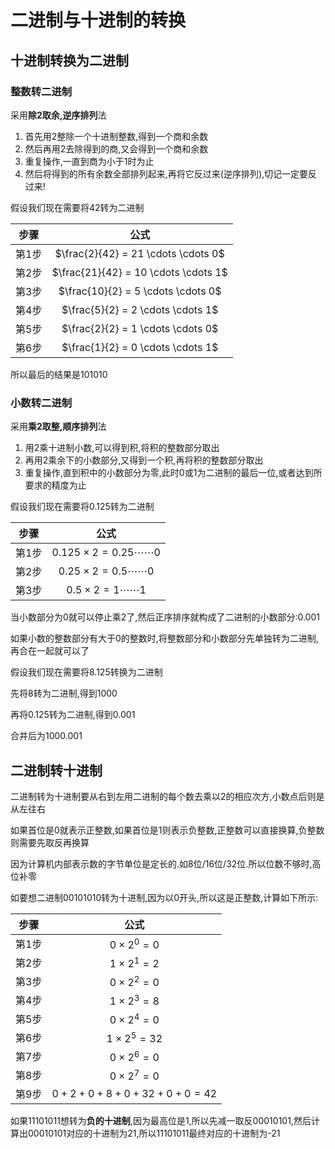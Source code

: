 # 二进制与十进制的转换

## 十进制转换为二进制

### 整数转二进制

采用**除2取余,逆序排列**法

1. 首先用2整除一个十进制整数,得到一个商和余数
2. 然后再用2去除得到的商,又会得到一个商和余数
3. 重复操作,一直到商为小于1时为止
4. 然后将得到的所有余数全部排列起来,再将它反过来(逆序排列),切记一定要反过来!

假设我们现在需要将42转为二进制

| 步骤  |                 公式                 |
| :---: | :----------------------------------: |
| 第1步 | $\frac{2}{42} = 21 \cdots \cdots 0$  |
| 第2步 | $\frac{21}{42} = 10 \cdots \cdots 1$ |
| 第3步 |  $\frac{10}{2} = 5 \cdots \cdots 0$  |
| 第4步 |  $\frac{5}{2} = 2 \cdots \cdots 1$   |
| 第5步 |  $\frac{2}{2} = 1 \cdots \cdots 0$   |
| 第6步 |  $\frac{1}{2} = 0 \cdots \cdots 1$   |

所以最后的结果是101010

### 小数转二进制

采用**乘2取整,顺序排列**法

1. 用2乘十进制小数,可以得到积,将积的整数部分取出
2. 再用2乘余下的小数部分,又得到一个积,再将积的整数部分取出
3. 重复操作,直到积中的小数部分为零,此时0或1为二进制的最后一位,或者达到所要求的精度为止

假设我们现在需要将0.125转为二进制

| 步骤  |                  公式                   |
| :---: | :-------------------------------------: |
| 第1步 | $0.125 \times 2 = 0.25 \cdots \cdots 0$ |
| 第2步 |  $0.25 \times 2 = 0.5 \cdots \cdots 0$  |
| 第3步 |   $0.5 \times 2 = 1 \cdots \cdots 1$    |

当小数部分为0就可以停止乘2了,然后正序排序就构成了二进制的小数部分:0.001

如果小数的整数部分有大于0的整数时,将整数部分和小数部分先单独转为二进制,再合在一起就可以了

假设我们现在需要将8.125转换为二进制

先将8转为二进制,得到1000

再将0.125转为二进制,得到0.001

合并后为1000.001

## 二进制转十进制

二进制转为十进制要从右到左用二进制的每个数去乘以2的相应次方,小数点后则是从左往右

如果首位是0就表示正整数,如果首位是1则表示负整数,正整数可以直接换算,负整数则需要先取反再换算

因为计算机内部表示数的字节单位是定长的.如8位/16位/32位.所以位数不够时,高位补零

如要想二进制00101010转为十进制,因为以0开头,所以这是正整数,计算如下所示:

| 步骤  |                 公式                  |
| :---: | :-----------------------------------: |
| 第1步 |          $0 \times 2^0 = 0$           |
| 第2步 |          $1 \times 2^1 = 2$           |
| 第3步 |          $0 \times 2^2 = 0$           |
| 第4步 |          $1 \times 2^3 = 8$           |
| 第5步 |          $0 \times 2^4 = 0$           |
| 第6步 |          $1 \times 2^5 = 32$          |
| 第7步 |          $0 \times 2^6 = 0$           |
| 第8步 |          $0 \times 2^7 = 0$           |
| 第9步 | $0 + 2 + 0 + 8 + 0 + 32 + 0 + 0 = 42$ |

如果11101011想转为**负的十进制**,因为最高位是1,所以先减一取反00010101,然后计算出00010101对应的十进制为21,所以11101011最终对应的十进制为-21
